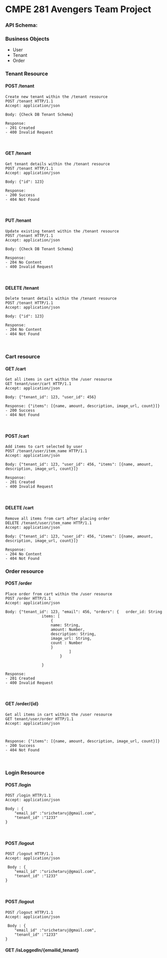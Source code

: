 # CMPE 281 Avengers Team Project


### API Schema: 

### Business Objects
- User
- Tenant
- Order


### Tenant Resource 

#### POST /tenant  
    Create new tenant within the /tenant resource  
    POST /tenant HTTP/1.1  
    Accept: application/json

    Body: {Check DB Tenant Schema}

    Response:
    - 201 Created
    - 400 Invalid Request
</br>

####     GET /tenant  
    Get tenant details within the /tenant resource  
    POST /tenant HTTP/1.1  
    Accept: application/json

    Body: {"id": 123}

    Response:
    - 200 Success
    - 404 Not Found
</br>

####     PUT /tenant  
    Update existing tenant within the /tenant resource  
    POST /tenant HTTP/1.1  
    Accept: application/json

    Body: {Check DB Tenant Schema}

    Response:
    - 204 No Content
    - 400 Invalid Request

</br>

####     DELETE /tenant  
    Delete tenant details within the /tenant resource  
    POST /tenant HTTP/1.1  
    Accept: application/json

    Body: {"id": 123}

    Response:
    - 204 No Content
    - 404 Not Found

</br>

### Cart resource

####    GET /cart
    Get all items in cart within the /user resource
    GET tenant/user/cart HTTP/1.1
    Accept: application/json
    
    Body: {"tenant_id": 123, "user_id": 456}
    
    Response: {"items": [{name, amount, description, image_url, count}]}
    - 200 Success
    - 404 Not Found
    
</br>

####    POST /cart
    Add items to cart selected by user
    POST /tenant/user/item_name HTTP/1.1
    Accept: application/json
    
    Body: {"tenant_id": 123, "user_id": 456, "items": [{name, amount, description, image_url, count}]}
    
    Response:
    - 201 Created
    - 400 Invalid Request

</br>

####    DELETE /cart
    Remove all items from cart after placing order
    DELETE /tenant/user/item_name HTTP/1.1
    Accept: application/json
    
    Body: {"tenant_id": 123, "user_id": 456, "items": [{name, amount, description, image_url, count}]}
    
    Response:
    - 204 No Content
    - 404 Not Found





### Order resource

####    POST /order
    Place order from cart within the /user resource
    POST /order HTTP/1.1
    Accept: application/json
    
    Body: {"tenant_id": 123, "email": 456, "orders": {   order_id: String
                    items: [  
                        {  
                        name: String,              
                        amount: Number,  
                        description: String,  
                        image_url: String,  
                        count : Number  
                        }  
                                ]  
                            }  
                     
                    }
    
    Response:
    - 201 Created
    - 400 Invalid Request
    
</br>


####    GET /order/{id}
    Get all items in cart within the /user resource
    GET tenant/user/order HTTP/1.1
    Accept: application/json
    

    
    Response: {"items": [{name, amount, description, image_url, count}]}
    - 200 Success
    - 404 Not Found
    
</br>

### Login Resource 

####    POST /login
    POST /login HTTP/1.1
    Accept: application/json

    Body : {
        "email_id" :"srichetaruj@gmail.com",
        "tenant_id" :"1233"
    }

</br>

####    POST /logout
    POST /logout HTTP/1.1
    Accept: application/json

     Body : {
        "email_id" :"srichetaruj@gmail.com",
        "tenant_id" :"1233"
    }

<br>

####    POST /logout
    POST /logout HTTP/1.1
    Accept: application/json

     Body : {
        "email_id" :"srichetaruj@gmail.com",
        "tenant_id" :"1233"
    }

####    GET /isLoggedIn/{emailid_tenant}